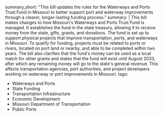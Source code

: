 summary_short: "This bill updates the rules for the Waterways and Ports Trust Fund in Missouri to better support port and waterway improvements through a clearer, longer-lasting funding process."
summary: |
  This bill makes changes to how Missouri's Waterways and Ports Trust Fund is managed. It establishes the fund in the state treasury, allowing it to receive money from the state, gifts, grants, and donations. The fund is set up to support physical projects that improve transportation, ports, and waterways in Missouri. To qualify for funding, projects must be related to ports or rivers, located on port land or nearby, and able to be completed within two years. The bill also clarifies that the fund's money can be used as a local match for other grants and states that the fund will exist until August 2033, after which any remaining money will go to the state's general revenue. This affects transportation agencies, port authorities, and project developers working on waterway or port improvements in Missouri.
tags:
  - Waterways and Ports
  - State Funding
  - Transportation Infrastructure
  - Economic Development
  - Missouri Department of Transportation
  - Public Ports
